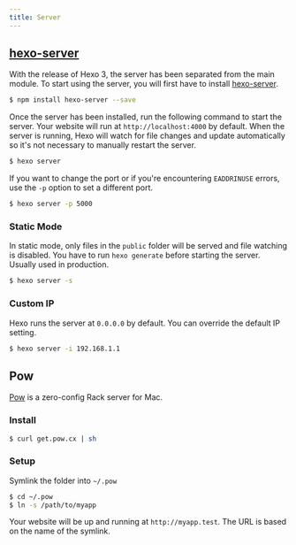 ```yaml
---
title: Server
---
```

## [hexo-server]

With the release of Hexo 3, the server has been separated from the main module. To start using the server, you will first have to install [hexo-server].

``` bash
$ npm install hexo-server --save
```

Once the server has been installed, run the following command to start the server. Your website will run at `http://localhost:4000` by default. When the server is running, Hexo will watch for file changes and update automatically so it's not necessary to manually restart the server.

``` bash
$ hexo server
```

If you want to change the port or if you're encountering `EADDRINUSE` errors, use the `-p` option to set a different port.

``` bash
$ hexo server -p 5000
```

### Static Mode

In static mode, only files in the `public` folder will be served and file watching is disabled. You have to run `hexo generate` before starting the server. Usually used in production.

``` bash
$ hexo server -s
```

### Custom IP

Hexo runs the server at `0.0.0.0` by default. You can override the default IP setting.

``` bash
$ hexo server -i 192.168.1.1
```

## Pow

[Pow] is a zero-config Rack server for Mac.

### Install

``` bash
$ curl get.pow.cx | sh
```

### Setup

Symlink the folder into `~/.pow`

``` bash
$ cd ~/.pow
$ ln -s /path/to/myapp
```

Your website will be up and running at `http://myapp.test`. The URL is based on the name of the symlink.

[hexo-server]: https://github.com/hexojs/hexo-server
[Pow]: http://pow.cx/
